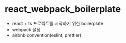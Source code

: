 # react_webpack_boilerplate
-  react + ts 프로젝트를 시작하기 위한 boilerplate
-  webpack 설정
-  airbnb convention(eslint, prettier)
